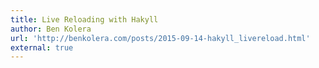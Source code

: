 ```yaml
---
title: Live Reloading with Hakyll
author: Ben Kolera
url: 'http://benkolera.com/posts/2015-09-14-hakyll_livereload.html'
external: true
---
```

